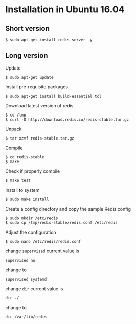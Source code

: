 # Installation in Ubuntu 16.04
## Short version
```
$ sudo apt-get install redis-server -y
```

## Long version
Update
```
$ sudo apt-get update
```
Install pre-requisite packages
```
$ sudo apt-get install build-essential tcl
```

Download latest version of redis
```
$ cd /tmp
$ curl -O http://download.redis.io/redis-stable.tar.gz
```
Unpack 
```
$ tar xzvf redis-stable.tar.gz
```
Compile
```
$ cd redis-stable
$ make
```
Check if properly compile
```
$ make test
```
Install to system
```
$ sudo make install
```

Create a config directory and copy the sample Redis config
```
$ sudo mkdir /etc/redis
$ sudo cp /tmp/redis-stable/redis.conf /etc/redis
```

Adjust the configuration
```
$ sudo nano /etc/redis/redis.conf
```
change `supervised` current value is 
```
supervised no
```
change to
```
supervised systemd
```


change `dir` current value is 
```
dir ./
``` 
change to 
```
dir /var/lib/redis
```
